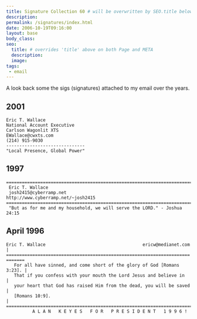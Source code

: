 ```yaml
---
title: Signature Collection 60 # will be overwritten by SEO.title below
description:
permalink: /signatures/index.html
date: 2006-10-19T09:16:00
layout: base
body_class: 
seo:
  title: # overrides 'title' above on both Page and META
  description: 
  image:
tags:
 - email
---
```


A look back some the sigs (signatures) attached to my email over the years.

## 2001

    Eric T. Wallace
    National Account Executive
    Carlson Wagonlit XTS
    EWallace@cwxts.com
    (214) 915-9030
    ------------------------------
    "Local Presence, Global Power"

## 1997

    ==========================================================================
     Eric T. Wallace
     josh2415@cyberramp.net                http://www.cyberramp.net/~josh2415
    ==========================================================================
     "But as for me and my household, we will serve the LORD." - Joshua 24:15

## April 1996

    Eric T. Wallace                                     ericw@medianet.com    |
    ====================================================================== =======
       For all have sinned, and come short of the glory of God [Romans 3:23]. |
       That if you confess with your mouth the Lord Jesus and believe in      |
       your heart that God has raised Him from the dead, you will be saved    |
       [Romans 10:9].                                                         |
    ==============================================================================
              A L A N   K E Y E S   F O R   P R E S I D E N T   1 9 9 6 !
